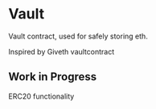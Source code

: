 # Vault
Vault contract, used for safely storing eth.

Inspired by Giveth vaultcontract

## Work in Progress

ERC20 functionality

